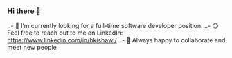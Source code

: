 ### Hi there 👋
..- 🔭 I’m currently looking for a full-time software developer position. 
..- 😊 Feel free to reach out to me on LinkedIn: https://www.linkedin.com/in/hkishawi/ 
..- 🌱 Always happy to collaborate and meet new people 
<!--
**hkishawi/hkishawi** is a ✨ _special_ ✨ repository because its `README.md` (this file) appears on your GitHub profile.

Here are some ideas to get you started:

 ...
- 🌱 I’m currently learning ...
- 👯 I’m looking to collaborate on ...
- 🤔 I’m looking for help with ...
- 💬 Ask me about ...
- 📫 How to reach me: ...
- 😄 Pronouns: ...
- ⚡ Fun fact: ...
-->
